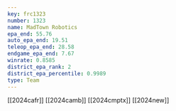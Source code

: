 ```yaml
---
key: frc1323
number: 1323
name: MadTown Robotics
epa_end: 55.76
auto_epa_end: 19.51
teleop_epa_end: 28.58
endgame_epa_end: 7.67
winrate: 0.8585
district_epa_rank: 2
district_epa_percentile: 0.9989
type: Team
---
```

[[2024cafr]]
[[2024camb]]
[[2024cmptx]]
[[2024new]]
